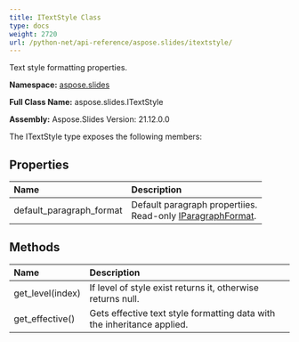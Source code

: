 ```yaml
---
title: ITextStyle Class
type: docs
weight: 2720
url: /python-net/api-reference/aspose.slides/itextstyle/
---
```


Text style formatting properties.

**Namespace:** [aspose.slides](/slides/python-net/api-reference/aspose.slides/)

**Full Class Name:** aspose.slides.ITextStyle

**Assembly:**  Aspose.Slides Version: 21.12.0.0

The ITextStyle type exposes the following members:
## **Properties**
|**Name**|**Description**|
| :- | :- |
|default_paragraph_format|Default paragraph propertiies.<br/>            Read-only [IParagraphFormat](/python-net/api-reference/aspose.slides/iparagraphformat/).|
## **Methods**
|**Name**|**Description**|
| :- | :- |
|get_level(index)|If level of style exist returns it, otherwise returns null.|
|get_effective()|Gets effective text style formatting data with the inheritance applied.|
